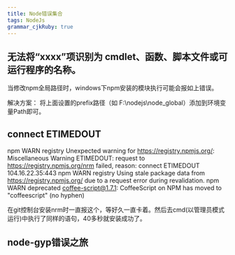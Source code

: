 ```yaml
---
title: Node错误集合
tags: NodeJs
grammar_cjkRuby: true
---
```



## 无法将“xxxx”项识别为 cmdlet、函数、脚本文件或可运行程序的名称。
当修改npm全局路径时，windows下npm安装的模块执行可能会报如上错误。

解决方案： 将上面设置的prefix路径（如 F:\nodejs\node_global）添加到环境变量Path即可。

## connect ETIMEDOUT
npm WARN registry Unexpected warning for https://registry.npmjs.org/: Miscellaneous Warning ETIMEDOUT: request to https://registry.npmjs.org/nrm failed, reason: connect ETIMEDOUT 104.16.22.35:443
npm WARN registry Using stale package data from https://registry.npmjs.org/ due to a request error during revalidation.
npm WARN deprecated coffee-script@1.7.1: CoffeeScript on NPM has moved to "coffeescript" (no hyphen)

在git控制台安装nrm时一直报这个，等好久一直卡着。然后去cmd(以管理员模式运行)中执行了同样的语句，40多秒就安装成功了。

## node-gyp错误之旅